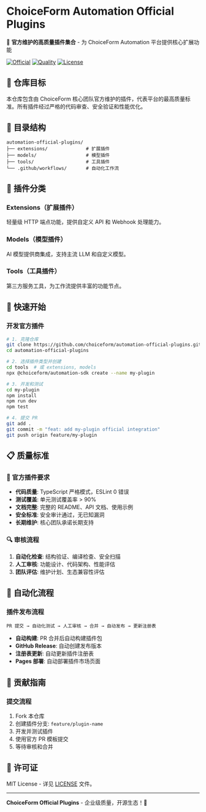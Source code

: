 # ChoiceForm Automation Official Plugins

🔌 **官方维护的高质量插件集合** - 为 ChoiceForm Automation 平台提供核心扩展功能

[![Official](https://img.shields.io/badge/plugins-official-blue)](https://github.com/choiceform/automation-official-plugins)
[![Quality](https://img.shields.io/badge/quality-enterprise-green)](https://github.com/choiceform/automation-official-plugins)
[![License](https://img.shields.io/badge/license-MIT-blue.svg)](LICENSE)

## 🎯 仓库目标

本仓库包含由 ChoiceForm 核心团队官方维护的插件，代表平台的最高质量标准。所有插件经过严格的代码审查、安全验证和性能优化。

## 📁 目录结构

```
automation-official-plugins/
├── extensions/              # 扩展插件
├── models/                  # 模型插件
├── tools/                   # 工具插件
└── .github/workflows/       # 自动化工作流
```

## 🔧 插件分类

### Extensions（扩展插件）

轻量级 HTTP 端点功能，提供自定义 API 和 Webhook 处理能力。

### Models（模型插件）

AI 模型提供商集成，支持主流 LLM 和自定义模型。

### Tools（工具插件）

第三方服务工具，为工作流提供丰富的功能节点。

## 🚀 快速开始

### 开发官方插件

```bash
# 1. 克隆仓库
git clone https://github.com/choiceform/automation-official-plugins.git
cd automation-official-plugins

# 2. 选择插件类型并创建
cd tools  # 或 extensions, models
npx @choiceform/automation-sdk create --name my-plugin

# 3. 开发和测试
cd my-plugin
npm install
npm run dev
npm test

# 4. 提交 PR
git add .
git commit -m "feat: add my-plugin official integration"
git push origin feature/my-plugin
```

## 📋 质量标准

### 🎯 官方插件要求

- **代码质量**: TypeScript 严格模式，ESLint 0 错误
- **测试覆盖**: 单元测试覆盖率 > 90%
- **文档完整**: 完整的 README、API 文档、使用示例
- **安全标准**: 安全审计通过，无已知漏洞
- **长期维护**: 核心团队承诺长期支持

### 🔍 审核流程

1. **自动化检查**: 结构验证、编译检查、安全扫描
2. **人工审核**: 功能设计、代码架构、性能评估
3. **团队评估**: 维护计划、生态兼容性评估

## 🔄 自动化流程

### 插件发布流程

```
PR 提交 → 自动化测试 → 人工审核 → 合并 → 自动发布 → 更新注册表
```

- **自动构建**: PR 合并后自动构建插件包
- **GitHub Release**: 自动创建发布版本
- **注册表更新**: 自动更新插件注册表
- **Pages 部署**: 自动部署插件市场页面

## 🤝 贡献指南

### 提交流程

1. Fork 本仓库
2. 创建插件分支: `feature/plugin-name`
3. 开发并测试插件
4. 使用官方 PR 模板提交
5. 等待审核和合并

## 📄 许可证

MIT License - 详见 [LICENSE](LICENSE) 文件。

---

**ChoiceForm Official Plugins** - 企业级质量，开源生态！🎉
